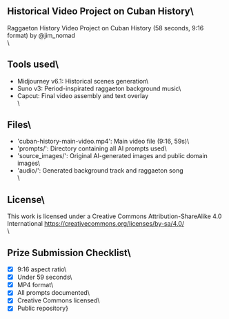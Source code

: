 ## Historical Video Project on Cuban History\
Raggaeton History Video Project on Cuban History (58 seconds, 9:16 format) by @jim_nomad \
\
## Tools used\
- Midjourney v6.1: Historical scenes generation\
- Suno v3: Period-inspirated raggaeton background music\
- Capcut: Final video assembly and text overlay\
\
## Files\
- \'cuban-history-main-video.mp4': Main video file (9:16, 59s)\
- \'prompts/': Directory containing all AI prompts used\
- \'source_images/': Original AI-generated images and public domain images\
- \'audio/': Generated background track and raggaeton song\
\
## License\
This work is licensed under a Creative Commons Attribution-ShareAlike 4.0 International https://creativecommons.org/licenses/by-sa/4.0/ \
\
## Prize Submission Checklist\
- [x] 9:16 aspect ratio\
- [x] Under 59 seconds\
- [x] MP4 format\
- [x] All prompts documented\
- [x] Creative Commons licensed\
- [x] Public repository}
